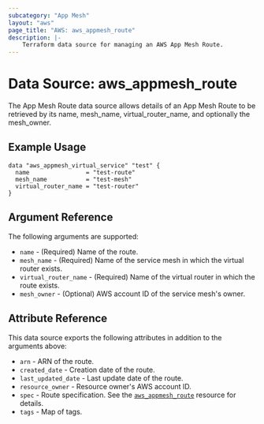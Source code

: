 ```yaml
---
subcategory: "App Mesh"
layout: "aws"
page_title: "AWS: aws_appmesh_route"
description: |-
    Terraform data source for managing an AWS App Mesh Route.
---
```


# Data Source: aws_appmesh_route

The App Mesh Route data source allows details of an App Mesh Route to be retrieved by its name, mesh_name, virtual_router_name, and optionally the mesh_owner.

## Example Usage

```hcl
data "aws_appmesh_virtual_service" "test" {
  name                = "test-route"
  mesh_name           = "test-mesh"
  virtual_router_name = "test-router"
}
```

## Argument Reference

The following arguments are supported:

* `name` - (Required) Name of the route.
* `mesh_name` - (Required) Name of the service mesh in which the virtual router exists.
* `virtual_router_name` - (Required) Name of the virtual router in which the route exists.
* `mesh_owner` - (Optional) AWS account ID of the service mesh's owner.

## Attribute Reference

This data source exports the following attributes in addition to the arguments above:

* `arn` - ARN of the route.
* `created_date` - Creation date of the route.
* `last_updated_date` - Last update date of the route.
* `resource_owner` - Resource owner's AWS account ID.
* `spec` - Route specification. See the [`aws_appmesh_route`](/docs/providers/aws/r/appmesh_route.html#spec) resource for details.
* `tags` - Map of tags.

